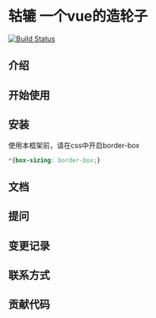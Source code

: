# 轱辘	一个vue的造轮子

[![Build Status](https://travis-ci.org/China1006/gulu-demo.svg?branch=master)](https://travis-ci.org/China1006/gulu-demo)
## 介绍
## 开始使用
## 安装
使用本框架前，请在css中开启border-box
~~~css
*{box-sizing: border-box;}
~~~

## 文档
## 提问
## 变更记录
## 联系方式
## 贡献代码
